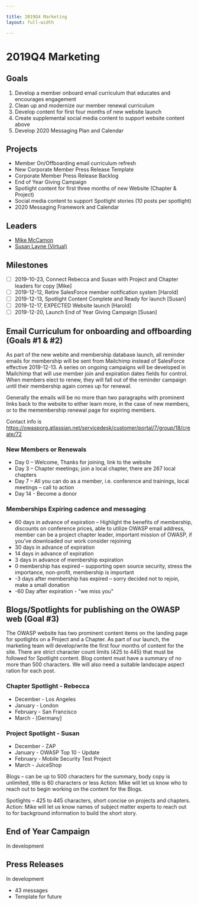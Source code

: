 ```yaml
---

title: 2019Q4 Marketing
layout: full-width

---
```


# 2019Q4 Marketing

## Goals
1. Develop a member onboard email curriculum that educates and encourages engagement
2. Clean up and modernize our member renewal curriculum
3. Develop content for first four months of new website launch
4. Create supplemental social media content to support website content above
5. Develop 2020 Messaging Plan and Calendar

## Projects
* Member On/Offboarding email curriculum refresh
* New Corporate Member Press Release Template
* Corporate Member Press Release Backlog
* End of Year Giving Campaign
* Spotlight content for first three months of new Website (Chapter & Project)
* Social media content to support Spotlight stories (10 posts per spotlight)
* 2020 Messaging Framework and Calendar

## Leaders
* [Mike McCamon](mailto:mike.mccamon@owasp.com?Subject=2019Q4%20Marketing)
* [Susan Layne (Virtual)](mailto:SLayne@virtualinc.com?Subject=OWASP%202019Q4%20Marketing)

## Milestones
- [ ] 2019-10-23, Connect Rebecca and Susan with Project and Chapter leaders for copy [Mike]
- [ ] 2019-12-12, Retire SalesForce member notification system [Harold]
- [ ] 2019-12-13, Spotlight Content Complete and Ready for launch [Susan]
- [ ] 2019-12-17, EXPECTED Website launch [Harold]
- [ ] 2019-12-20, Launch End of Year Giving Campaign [Susan]

## Email Curriculum for onboarding and offboarding (Goals #1 & #2)
As part of the new webite and membership database launch, all reminder emails for membership will be sent from Mailchimp instead of SalesForce effective 2019-12-13. A series on ongoing campaigns will be developed in Mailchimp that will use member join and expiration dates fields for control. When members elect to renew, they will fall out of the reminder campaign until their membership again comes up for renewal.

Generally the emails will be no more than two paragraphs with prominent links back to the website to either learn more, in the case of new members, or to the memembership renewal page for expiring members.

Contact info is https://owasporg.atlassian.net/servicedesk/customer/portal/7/group/18/create/72

### New Members or Renewals
* Day 0 – Welcome, Thanks for joining, link to the website
* Day 3 – Chapter meetings; join a local chapter, there are 267 local chapters
* Day 7 – All you can do as a member, i.e. conference and trainings, local meetings – call to action
* Day 14 - Become a donor

### Memberships Expiring cadence and messaging
* 60 days in advance of expiration – Highlight the benefits of membership, discounts on conference prices,
able to utilize OWASP email address, member can be a project chapter leader, important mission of
OWASP, if you’ve downloaded our work consider rejoining
* 30 days in advance of expiration
* 14 days in advance of expiration
* 3 days in advance of membership expiration
* 0 membership has expired – supporting open source security, stress the importance, non-profit,
membership is important
* -3 days after membership has expired – sorry decided not to rejoin, make a small donation
* -60 Day after expiration - "we miss you"

## Blogs/Spotlights for publishing on the OWASP web (Goal #3)

The OWASP website has two prominent content items on the landing page for spotlights on a Project and a Chapter. As part of our launch, the marketing team will develop/write the first four months of content for the site. There are strict character count limits (425 to 445) that must be followed for Spotlight content. Blog content must have a summary of no more than 500 characters. We will also need a suitable landscape aspect ration for each post.

### Chapter Spotlight - Rebecca
* December - Los Angeles
* January - London
* February - San Francisco
* March - [Germany]

### Project Spotlight - Susan
* December - ZAP 
* January - OWASP Top 10 - Update
* February - Mobile Security Test Project
* March - JuiceShop

Blogs – can be up to 500 characters for the summary, body copy is unlimited, title is 60 characters or less
Action:  Mike will let us know who to reach out to begin working on the content for the Blogs. 

Spotlights – 425 to 445 characters, short concise on projects and chapters.  Action: Mike will let us know names of subject matter experts to reach out to for background information to build the short story. 

## End of Year Campaign

In development

## Press Releases

In development

* 43 messages
* Template for future

